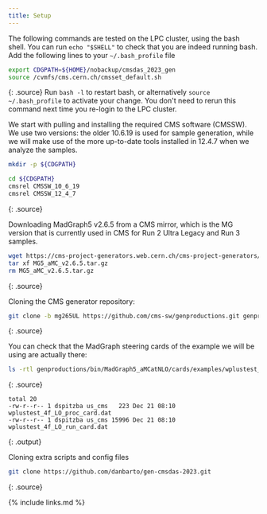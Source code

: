 ```yaml
---
title: Setup
---
```

The following commands are tested on the LPC cluster, using the bash shell.
You can run `echo "$SHELL"` to check that you are indeed running bash.
Add the following lines to your `~/.bash_profile` file
~~~bash
export CDGPATH=${HOME}/nobackup/cmsdas_2023_gen
source /cvmfs/cms.cern.ch/cmsset_default.sh
~~~
{: .source}
Run `bash -l` to restart bash, or alternatively `source ~/.bash_profile` to activate your change. You don't need to rerun this command next time you re-login to the LPC cluster.

We start with pulling and installing the required CMS software (CMSSW).
We use two versions: the older 10.6.19 is used for sample generation,
while we will make use of the more up-to-date tools installed in 12.4.7 when we analyze the samples.
~~~bash
mkdir -p ${CDGPATH}

cd ${CDGPATH}
cmsrel CMSSW_10_6_19
cmsrel CMSSW_12_4_7
~~~
{: .source}

Downloading MadGraph5 v2.6.5 from a CMS mirror, which is the MG version that is currently used in CMS for Run 2 Ultra Legacy and Run 3 samples.
~~~bash
wget https://cms-project-generators.web.cern.ch/cms-project-generators/MG5_aMC_v2.6.5.tar.gz
tar xf MG5_aMC_v2.6.5.tar.gz
rm MG5_aMC_v2.6.5.tar.gz
~~~
{: .source}

Cloning the CMS generator repository:
~~~bash
git clone -b mg265UL https://github.com/cms-sw/genproductions.git genproductions_mg265
~~~
{: .source}

You can check that the MadGraph steering cards of the example we will be using are actually there:
~~~bash
ls -rtl genproductions/bin/MadGraph5_aMCatNLO/cards/examples/wplustest_4f_LO/
~~~
{: .source}

~~~
total 20
-rw-r--r-- 1 dspitzba us_cms   223 Dec 21 08:10 wplustest_4f_LO_proc_card.dat
-rw-r--r-- 1 dspitzba us_cms 15996 Dec 21 08:10 wplustest_4f_LO_run_card.dat
~~~
{: .output}

Cloning extra scripts and config files
~~~bash
git clone https://github.com/danbarto/gen-cmsdas-2023.git
~~~
{: .source}


{% include links.md %}
